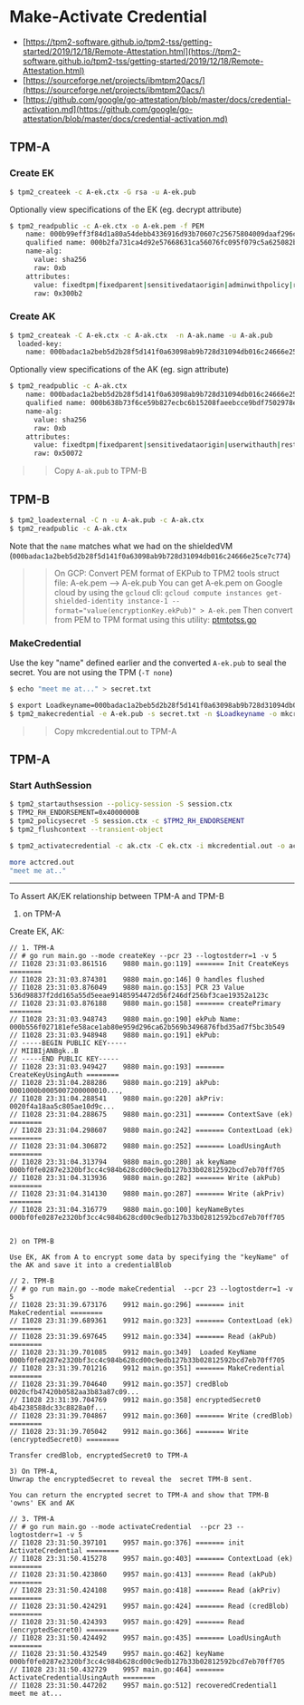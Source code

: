 # Make-Activate Credential 

- [https://tpm2-software.github.io/tpm2-tss/getting-started/2019/12/18/Remote-Attestation.html](https://tpm2-software.github.io/tpm2-tss/getting-started/2019/12/18/Remote-Attestation.html)
- [https://sourceforge.net/projects/ibmtpm20acs/](https://sourceforge.net/projects/ibmtpm20acs/)
- [https://github.com/google/go-attestation/blob/master/docs/credential-activation.md](https://github.com/google/go-attestation/blob/master/docs/credential-activation.md)


## TPM-A

### Create EK

```bash
$ tpm2_createek -c A-ek.ctx -G rsa -u A-ek.pub
```


Optionally view specifications of the EK (eg. decrypt attribute)

```bash
$ tpm2_readpublic -c A-ek.ctx -o A-ek.pem -f PEM
    name: 000b99eff3f84d1a80a54debb4336916d93b70607c25675804009daaf296cea0547d
    qualified name: 000b2fa731ca4d92e57668631ca56076fc095f079c5a625082b21e89974e44a0600e
    name-alg:
      value: sha256
      raw: 0xb
    attributes:
      value: fixedtpm|fixedparent|sensitivedataorigin|adminwithpolicy|restricted|decrypt
      raw: 0x300b2
```


### Create AK

```bash
$ tpm2_createak -C A-ek.ctx -c A-ak.ctx  -n A-ak.name -u A-ak.pub
  loaded-key:
    name: 000badac1a2beb5d2b28f5d141f0a63098ab9b728d31094db016c24666e25ce7c774
```

Optionally view specifications of the AK (eg. sign attribute)

```bash
$ tpm2_readpublic -c A-ak.ctx
    name: 000badac1a2beb5d2b28f5d141f0a63098ab9b728d31094db016c24666e25ce7c774
    qualified name: 000b638b73f6ce59b827ecbc6b15208faeebcce9bdf7502978ed79ba274a38e409c9
    name-alg:
      value: sha256
      raw: 0xb
    attributes:
      value: fixedtpm|fixedparent|sensitivedataorigin|userwithauth|restricted|sign
      raw: 0x50072
```

>> Copy `A-ak.pub` to TPM-B

## TPM-B


```bash
$ tpm2_loadexternal -C n -u A-ak.pub -c A-ak.ctx
$ tpm2_readpublic -c A-ak.ctx
```

Note that the `name` matches what we had on the shieldedVM (`000badac1a2beb5d2b28f5d141f0a63098ab9b728d31094db016c24666e25ce7c774`)


>> On GCP:
Convert PEM format of EKPub to TPM2 tools struct file:  A-ek.pem --> A-ek.pub
You can get A-ek.pem on Google cloud by using the `gcloud` cli:
  `gcloud compute instances get-shielded-identity instance-1 --format="value(encryptionKey.ekPub)" > A-ek.pem`
Then convert from PEM to TPM format using this utility:
   [ptmtotss.go](https://github.com/salrashid123/tpm2/blob/master/utils/pemtotss.go)



### MakeCredential

Use the key "name" defined earlier and the converted `A-ek.pub` to seal the secret.  You are not using the TPM (`-T none`) 


```bash
$ echo "meet me at..." > secret.txt

$ export Loadkeyname=000badac1a2beb5d2b28f5d141f0a63098ab9b728d31094db016c24666e25ce7c774
$ tpm2_makecredential -e A-ek.pub -s secret.txt -n $Loadkeyname -o mkcredential.out -T none
```


>> Copy mkcredential.out to TPM-A


## TPM-A

### Start AuthSession
```bash
$ tpm2_startauthsession --policy-session -S session.ctx
$ TPM2_RH_ENDORSEMENT=0x4000000B
$ tpm2_policysecret -S session.ctx -c $TPM2_RH_ENDORSEMENT
$ tpm2_flushcontext --transient-object
```

```bash
$ tpm2_activatecredential -c ak.ctx -C ek.ctx -i mkcredential.out -o actcred.out -P"session:session.ctx"

more actcred.out 
"meet me at.."
```

---

To Assert AK/EK relationship between TPM-A and TPM-B

1) on TPM-A

Create EK, AK:

```
// 1. TPM-A
// # go run main.go --mode createKey --pcr 23 --logtostderr=1 -v 5
// I1028 23:31:03.861516    9880 main.go:119] ======= Init CreateKeys ========
// I1028 23:31:03.874301    9880 main.go:146] 0 handles flushed
// I1028 23:31:03.876049    9880 main.go:153] PCR 23 Value 536d98837f2dd165a55d5eeae91485954472d56f246df256bf3cae19352a123c
// I1028 23:31:03.876188    9880 main.go:158] ======= createPrimary ========
// I1028 23:31:03.948743    9880 main.go:190] ekPub Name: 000b556f027181efe58ace1ab80e959d296ca62b569b3496876fbd35ad7f5bc3b549
// I1028 23:31:03.948948    9880 main.go:191] ekPub:
// -----BEGIN PUBLIC KEY-----
// MIIBIjANBgk..B
// -----END PUBLIC KEY-----
// I1028 23:31:03.949427    9880 main.go:193] ======= CreateKeyUsingAuth ========
// I1028 23:31:04.288286    9880 main.go:219] akPub: 0001000b0005007200000010...,
// I1028 23:31:04.288541    9880 main.go:220] akPriv: 0020f4a18aa5c805ae10d9c...
// I1028 23:31:04.288675    9880 main.go:231] ======= ContextSave (ek) ========
// I1028 23:31:04.298607    9880 main.go:242] ======= ContextLoad (ek) ========
// I1028 23:31:04.306872    9880 main.go:252] ======= LoadUsingAuth ========
// I1028 23:31:04.313794    9880 main.go:280] ak keyName 000bf0fe0287e2320bf3cc4c984b628cd00c9edb127b33b02812592bcd7eb70ff705
// I1028 23:31:04.313936    9880 main.go:282] ======= Write (akPub) ========
// I1028 23:31:04.314130    9880 main.go:287] ======= Write (akPriv) ========
// I1028 23:31:04.316779    9880 main.go:100] keyNameBytes  000bf0fe0287e2320bf3cc4c984b628cd00c9edb127b33b02812592bcd7eb70ff705


2) on TPM-B

Use EK, AK from A to encrypt some data by specifying the "keyName" of the AK and save it into a credentialBlob

// 2. TPM-B
// # go run main.go --mode makeCredential  --pcr 23 --logtostderr=1 -v 5
// I1028 23:31:39.673176    9912 main.go:296] ======= init MakeCredential ========
// I1028 23:31:39.689361    9912 main.go:323] ======= ContextLoad (ek) ========
// I1028 23:31:39.697645    9912 main.go:334] ======= Read (akPub) ========
// I1028 23:31:39.701085    9912 main.go:349]  Loaded KeyName 000bf0fe0287e2320bf3cc4c984b628cd00c9edb127b33b02812592bcd7eb70ff705
// I1028 23:31:39.701216    9912 main.go:351] ======= MakeCredential ========
// I1028 23:31:39.704640    9912 main.go:357] credBlob 0020cfb47420b0582aa3b83a87c09...
// I1028 23:31:39.704769    9912 main.go:358] encryptedSecret0 4b4238588dc33c8828a0f...
// I1028 23:31:39.704867    9912 main.go:360] ======= Write (credBlob) ========
// I1028 23:31:39.705042    9912 main.go:366] ======= Write (encryptedSecret0) ========

Transfer credBlob, encryptedSecret0 to TPM-A

3) On TPM-A, 
Unwrap the encryptedSecret to reveal the  secret TPM-B sent.

You can return the encrypted secret to TPM-A and show that TPM-B 'owns' EK and AK

// 3. TPM-A
// # go run main.go --mode activateCredential  --pcr 23 --logtostderr=1 -v 5
// I1028 23:31:50.397101    9957 main.go:376] ======= init ActivateCredential ========
// I1028 23:31:50.415278    9957 main.go:403] ======= ContextLoad (ek) ========
// I1028 23:31:50.423860    9957 main.go:413] ======= Read (akPub) ========
// I1028 23:31:50.424108    9957 main.go:418] ======= Read (akPriv) ========
// I1028 23:31:50.424291    9957 main.go:424] ======= Read (credBlob) ========
// I1028 23:31:50.424393    9957 main.go:429] ======= Read (encryptedSecret0) ========
// I1028 23:31:50.424492    9957 main.go:435] ======= LoadUsingAuth ========
// I1028 23:31:50.432549    9957 main.go:462] keyName 000bf0fe0287e2320bf3cc4c984b628cd00c9edb127b33b02812592bcd7eb70ff705
// I1028 23:31:50.432729    9957 main.go:464] ======= ActivateCredentialUsingAuth ========
// I1028 23:31:50.447202    9957 main.go:512] recoveredCredential1 meet me at...
```